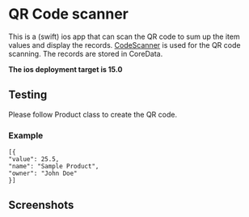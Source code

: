 # QR Code scanner

This is a (swift) ios app that can scan the QR code to sum up the item values and display the records. [CodeScanner](https://github.com/twostraws/CodeScanner) is used for the QR code scanning. The records are stored in CoreData.

**The ios deployment target is 15.0**

## Testing
Please follow Product class to create the QR code.

### Example
    [{
    "value": 25.5,
    "name": "Sample Product",
    "owner": "John Doe"
    }]

## Screenshots
